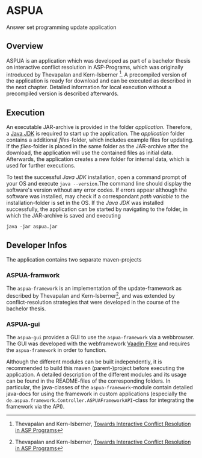 # ASPUA
Answer set programming update application

## Overview
ASPUA is an application which was developed as part of a bachelor thesis on interactive conflict resolution in ASP-Programs, which was originally introduced by Thevapalan and Kern-Isberner [^1]. A precompiled version of the application is ready for download and can be executed as described in the next chapter. Detailed information for local execution without a precompiled version is described afterwards.

## Execution
An executable JAR-archive is provided in the folder *application*. Therefore, a [Java JDK](https://www.oracle.com/java/technologies/javase-jdk15-downloads.html) is required to start up the application. The *application* folder contains a additional *files*-folder, which includes example files for updating. If the *files*-folder is placed in the same folder as the JAR-archive after the download, the application will use the contained files as initial data. Afterwards, the application creates a new folder for internal data, which is used for further executions.

To test the successful *Java JDK* installation, open a command prompt of your OS and execute `java --version`.The command line should display the software's version without any error codes. If errors appear although the software was installed, may check if a correspondant *path variable* to the installation-folder is set in the OS. If the *Java JDK* was installed successfully, the application can be started by navigating to the folder, in which the JAR-archive is saved and executing 
<pre><code>java -jar aspua.jar</code></pre>

## Developer Infos
The application contains two separate maven-projects
### ASPUA-framwork
The `aspua-framework` is an implementation of the update-framework as described by Thevapalan and Kern-Isberner[^1], and was extended by conflict-resolution strategies that were developed in the course of the bachelor thesis.

### ASPUA-gui
The `aspua-gui` provides a GUI to use the `aspua-framework` via a webbrowser. The GUI was developed with the webframework [Vaadin Flow](https://vaadin.com/flow) and requires the `aspua-framework` in order to function.

Although the different modules can be built independently, it is recommended to build this maven (parent-)project before executing the application. A detailed description of the different modules and its usage can be found in the README-files of the corresponding folders. In particular, the java-classes of the `aspua-framework`-module contain detailed java-docs for using the framework in custom applications (especially the `de.aspua.framework.Controller.ASPUAFrameworkAPI`-class for integrating the framework via the API).

[^1]: Thevapalan and Kern-Isberner, [Towards Interactive Conflict Resolution in ASP Programs](https://nmr2020.dc.uba.ar/WorkshopNotes.pdf)
